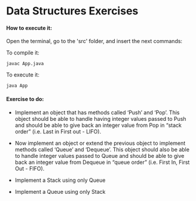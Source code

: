 # Data Structures Exercises

#### How to execute it:

Open the terminal, go to the 'src' folder, and insert the next commands:

To compile it:

```shell
javac App.java
```

To execute it:

```shell
java App
```



#### Exercise to do:

- Implement an object that has methods called ‘Push’ and ‘Pop’.  This object should be able to handle having integer values passed to Push and should be able to give back an integer value from Pop in “stack order” (i.e. Last in First out - LIFO).

- Now implement an object or extend the previous object to implement methods called ‘Queue’ and ‘Dequeue’.  This object should also be able to handle integer values passed to Queue and should be able to give back an integer value from Dequeue in “queue order” (i.e. First In, First Out - FIFO).

- Implement a Stack using only Queue

- Implement a Queue using only Stack